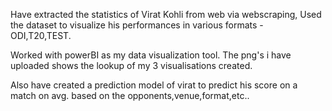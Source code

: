 Have extracted the statistics of Virat Kohli from web via webscraping,
Used the dataset to visualize his performances in various formats - ODI,T20,TEST.

Worked with powerBI as my data visualization tool. The png's i have uploaded shows the lookup of my 3 visualisations created.

Also have created a prediction model of virat to predict his score on a match on avg. based on the opponents,venue,format,etc..
